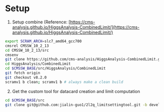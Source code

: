 # Setup

1. Setup combine (Reference: [https://cms-analysis.github.io/HiggsAnalysis-CombinedLimit/](https://cms-analysis.github.io/HiggsAnalysis-CombinedLimit/)

  ```bash
  export SCRAM_ARCH=slc7_amd64_gcc700
  cmsrel CMSSW_10_2_13
  cd CMSSW_10_2_13/src
  cmsenv
  git clone https://github.com/cms-analysis/HiggsAnalysis-CombinedLimit.git HiggsAnalysis/CombinedLimit
  cd HiggsAnalysis/CombinedLimit
  cd $CMSSW_BASE/src/HiggsAnalysis/CombinedLimit
  git fetch origin
  git checkout v8.2.0
  scramv1 b clean; scramv1 b # always make a clean build
  ```

2. Get the custom tool for datacard creation and limit computation

  ```bash
  cd $CMSSW_BASE/src
  git clone git@github.com:jialin-guo1/2l2q_limitsettingtool.git -b develop
  ```

